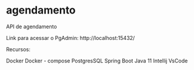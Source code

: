 # agendamento
API de agendamento

Link para acessar o PgAdmin:
http://localhost:15432/

Recursos: 

Docker
Docker - compose 
PostgresSQL
Spring Boot 
Java 11 
Intellij 
VsCode

